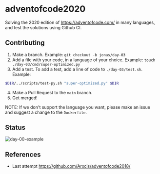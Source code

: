 # adventofcode2020
Solving the 2020 edition of https://adventofcode.com/ in many languages, and test the solutions using Github CI.

## Contributing
1. Make a branch. Example: `git checkout -b jonas/day-03`
2. Add a file with your code, in a language of your choice. Example: `touch ./day-03/cmd/super-optimized.py`
3. Add a test. To add a test, add a line of code to `./day-03/test.sh`. Example:
```sh
$DIR/../scripts/test-py.sh "super-optimized.py" $DIR
```
4. Make a Pull Request to the `main` branch.
5. Get merged!

NOTE: If we don't support the language you want, please make an issue and suggest a change to the `Dockerfile`.

## Status
![day-00-example](https://github.com/Arxcis/adventofcode2020/workflows/day-00-example/badge.svg)

## References
- Last attempt https://github.com/Arxcis/adventofcode2018/
